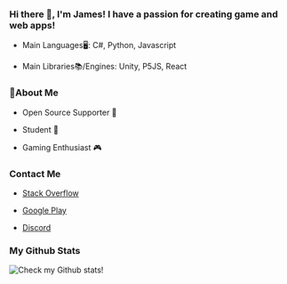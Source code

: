 ### Hi there 👋, I'm James! I have a passion for creating game and web apps!

 - Main Languages🖥️: C#, Python, Javascript
 
 - Main Libraries📚/Engines: Unity, P5JS, React

### 📃About Me

 - Open Source Supporter 👐
 
 - Student 🏫
 
 - Gaming Enthusiast 🎮

### Contact Me

 - [Stack Overflow](https://stackoverflow.com/users/14873974/james-barnett)

 - [Google Play](https://play.google.com/store/apps/dev?id=4979929486351667387)

 - [Discord](JamesB#0733)

### My Github Stats

![Check my Github stats!](https://github-readme-stats.vercel.app/api?username=j4mes-b4rnett)
